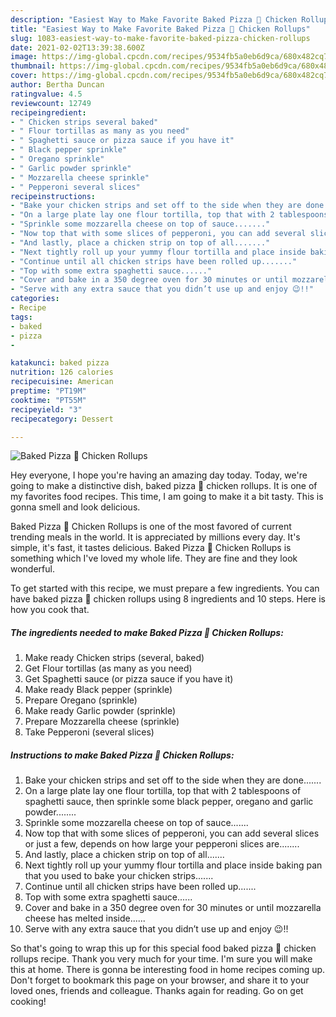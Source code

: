 ```yaml
---
description: "Easiest Way to Make Favorite Baked Pizza 🍕 Chicken Rollups"
title: "Easiest Way to Make Favorite Baked Pizza 🍕 Chicken Rollups"
slug: 1083-easiest-way-to-make-favorite-baked-pizza-chicken-rollups
date: 2021-02-02T13:39:38.600Z
image: https://img-global.cpcdn.com/recipes/9534fb5a0eb6d9ca/680x482cq70/baked-pizza-🍕-chicken-rollups-recipe-main-photo.jpg
thumbnail: https://img-global.cpcdn.com/recipes/9534fb5a0eb6d9ca/680x482cq70/baked-pizza-🍕-chicken-rollups-recipe-main-photo.jpg
cover: https://img-global.cpcdn.com/recipes/9534fb5a0eb6d9ca/680x482cq70/baked-pizza-🍕-chicken-rollups-recipe-main-photo.jpg
author: Bertha Duncan
ratingvalue: 4.5
reviewcount: 12749
recipeingredient:
- " Chicken strips several baked"
- " Flour tortillas as many as you need"
- " Spaghetti sauce or pizza sauce if you have it"
- " Black pepper sprinkle"
- " Oregano sprinkle"
- " Garlic powder sprinkle"
- " Mozzarella cheese sprinkle"
- " Pepperoni several slices"
recipeinstructions:
- "Bake your chicken strips and set off to the side when they are done......."
- "On a large plate lay one flour tortilla, top that with 2 tablespoons of spaghetti sauce, then sprinkle some black pepper, oregano and garlic powder........"
- "Sprinkle some mozzarella cheese on top of sauce......."
- "Now top that with some slices of pepperoni, you can add several slices or just a few, depends on how large your pepperoni slices are........"
- "And lastly, place a chicken strip on top of all......."
- "Next tightly roll up your yummy flour tortilla and place inside baking pan that you used to bake your chicken strips......."
- "Continue until all chicken strips have been rolled up......."
- "Top with some extra spaghetti sauce......"
- "Cover and bake in a 350 degree oven for 30 minutes or until mozzarella cheese has melted inside......"
- "Serve with any extra sauce that you didn’t use up and enjoy 😉!!"
categories:
- Recipe
tags:
- baked
- pizza
- 

katakunci: baked pizza  
nutrition: 126 calories
recipecuisine: American
preptime: "PT19M"
cooktime: "PT55M"
recipeyield: "3"
recipecategory: Dessert

---
```



![Baked Pizza 🍕 Chicken Rollups](https://img-global.cpcdn.com/recipes/9534fb5a0eb6d9ca/680x482cq70/baked-pizza-🍕-chicken-rollups-recipe-main-photo.jpg)

Hey everyone, I hope you're having an amazing day today. Today, we're going to make a distinctive dish, baked pizza 🍕 chicken rollups. It is one of my favorites food recipes. This time, I am going to make it a bit tasty. This is gonna smell and look delicious.



Baked Pizza 🍕 Chicken Rollups is one of the most favored of current trending meals in the world. It is appreciated by millions every day. It's simple, it's fast, it tastes delicious. Baked Pizza 🍕 Chicken Rollups is something which I've loved my whole life. They are fine and they look wonderful.


To get started with this recipe, we must prepare a few ingredients. You can have baked pizza 🍕 chicken rollups using 8 ingredients and 10 steps. Here is how you cook that.

<!--inarticleads1-->

##### The ingredients needed to make Baked Pizza 🍕 Chicken Rollups:

1. Make ready  Chicken strips (several, baked)
1. Get  Flour tortillas (as many as you need)
1. Get  Spaghetti sauce (or pizza sauce if you have it)
1. Make ready  Black pepper (sprinkle)
1. Prepare  Oregano (sprinkle)
1. Make ready  Garlic powder (sprinkle)
1. Prepare  Mozzarella cheese (sprinkle)
1. Take  Pepperoni (several slices)




<!--inarticleads2-->

##### Instructions to make Baked Pizza 🍕 Chicken Rollups:

1. Bake your chicken strips and set off to the side when they are done.......
1. On a large plate lay one flour tortilla, top that with 2 tablespoons of spaghetti sauce, then sprinkle some black pepper, oregano and garlic powder........
1. Sprinkle some mozzarella cheese on top of sauce.......
1. Now top that with some slices of pepperoni, you can add several slices or just a few, depends on how large your pepperoni slices are........
1. And lastly, place a chicken strip on top of all.......
1. Next tightly roll up your yummy flour tortilla and place inside baking pan that you used to bake your chicken strips.......
1. Continue until all chicken strips have been rolled up.......
1. Top with some extra spaghetti sauce......
1. Cover and bake in a 350 degree oven for 30 minutes or until mozzarella cheese has melted inside......
1. Serve with any extra sauce that you didn’t use up and enjoy 😉!!




So that's going to wrap this up for this special food baked pizza 🍕 chicken rollups recipe. Thank you very much for your time. I'm sure you will make this at home. There is gonna be interesting food in home recipes coming up. Don't forget to bookmark this page on your browser, and share it to your loved ones, friends and colleague. Thanks again for reading. Go on get cooking!
